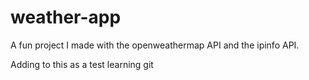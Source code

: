 # weather-app

A fun project I made with the openweathermap API and the ipinfo API.

Adding to this as a test learning git
